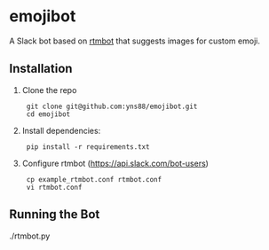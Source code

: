 emojibot
=============
A Slack bot based on [rtmbot](https://github.com/slackhq/python-rtmbot) that suggests images for custom emoji.


Installation
-----------

1. Clone the repo

        git clone git@github.com:yns88/emojibot.git
        cd emojibot

2. Install dependencies:

        pip install -r requirements.txt

3. Configure rtmbot (https://api.slack.com/bot-users)
        
        cp example_rtmbot.conf rtmbot.conf
        vi rtmbot.conf

Running the Bot
-------
./rtmbot.py
